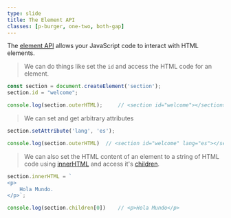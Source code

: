 ```yaml
---
type: slide
title: The Element API
classes: [p-burger, one-two, both-gap]
---
```


The [element API] allows your JavaScript code to interact with HTML elements.

> We can do things like set the `id` and access the HTML code for an element.

```js
const section = document.createElement('section');
section.id = "welcome";

console.log(section.outerHTML);     // <section id="welcome"></section>
```

> We can set and get arbitrary attributes

```js
section.setAttribute('lang', 'es');

console.log(section.outerHTML)  // <section id="welcome" lang="es"></section>
```

> We can also set the HTML content of an element to a string of HTML code using [innerHTML] and access it's [children].

```js
section.innerHTML = `
<p>
    Hola Mundo.
</p>`;

console.log(section.children[0])    // <p>Hola Mundo</p>
```



[element API]: https://developer.mozilla.org/en-US/docs/Web/API/Element
[innerHTML]: https://developer.mozilla.org/en-US/docs/Web/API/Element/innerHTML
[children]: https://developer.mozilla.org/en-US/docs/Web/API/Element/children